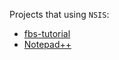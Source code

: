 Projects that using `NSIS`:
* [fbs-tutorial](https://github.com/mherrmann/fbs-tutorial)
* [Notepad++](https://github.com/notepad-plus-plus/notepad-plus-plus/tree/master/PowerEditor/installer)

